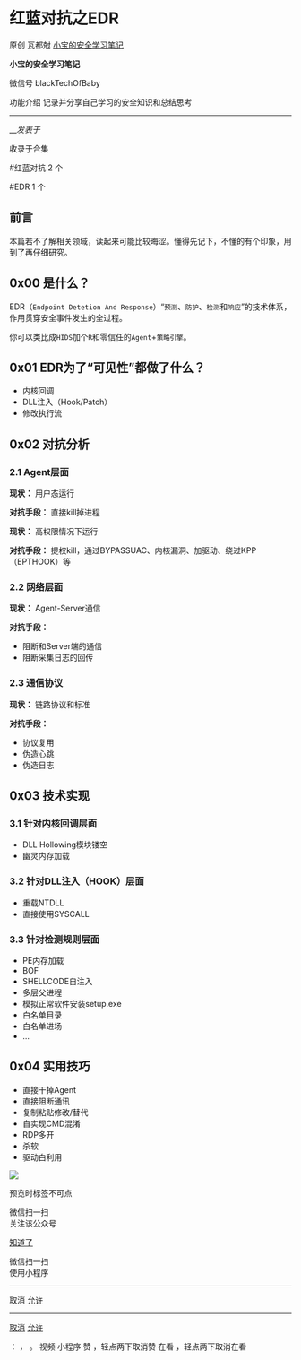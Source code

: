 #  红蓝对抗之EDR

原创 瓦都尅 [ 小宝的安全学习笔记 ](javascript:void\(0\);)

**小宝的安全学习笔记** ![]()

微信号 blackTechOfBaby

功能介绍 记录并分享自己学习的安全知识和总结思考

____

___发表于_

收录于合集

#红蓝对抗 2 个

#EDR 1 个

## 前言

本篇若不了解相关领域，读起来可能比较晦涩。懂得先记下，不懂的有个印象，用到了再仔细研究。

## 0x00 是什么？

EDR（`Endpoint Detetion And
Response`）“`预测`、`防护`、`检测`和`响应`”的技术体系，作用贯穿安全事件发生的全过程。

你可以类比成`HIDS`加个`R`和零信任的`Agent`+`策略引擎`。

## 0x01 EDR为了“可见性”都做了什么？

  * 内核回调
  * DLL注入（Hook/Patch）
  * 修改执行流

## 0x02 对抗分析

### 2.1 Agent层面

 **现状：** 用户态运行

 **对抗手段：** 直接kill掉进程

 **现状：** 高权限情况下运行

 **对抗手段：** 提权kill，通过BYPASSUAC、内核漏洞、加驱动、绕过KPP（EPTHOOK）等

### 2.2 网络层面

 **现状：** Agent-Server通信

 **对抗手段：**

  * 阻断和Server端的通信
  * 阻断采集日志的回传

### 2.3 通信协议

 **现状：** 链路协议和标准

 **对抗手段：**

  * 协议复用
  * 伪造心跳
  * 伪造日志

## 0x03 技术实现

### 3.1 针对内核回调层面

  * DLL Hollowing模块镂空
  * 幽灵内存加载

### 3.2 针对DLL注入（HOOK）层面

  * 重载NTDLL
  * 直接使用SYSCALL

### 3.3 针对检测规则层面

  * PE内存加载
  * BOF
  * SHELLCODE自注入
  * 多层父进程
  * 模拟正常软件安装setup.exe
  * 白名单目录
  * 白名单进场
  * ...

## 0x04 实用技巧

  * 直接干掉Agent
  * 直接阻断通讯
  * 复制粘贴修改/替代
  * 自实现CMD混淆
  * RDP多开
  * 杀软
  * 驱动白利用

![](https://gitee.com/fuli009/images/raw/master/public/20230310205131.png)

  

预览时标签不可点

微信扫一扫  
关注该公众号

[知道了](javascript:;)

微信扫一扫  
使用小程序

****

[取消](javascript:void\(0\);) [允许](javascript:void\(0\);)

****

[取消](javascript:void\(0\);) [允许](javascript:void\(0\);)

： ， 。   视频 小程序 赞 ，轻点两下取消赞 在看 ，轻点两下取消在看

